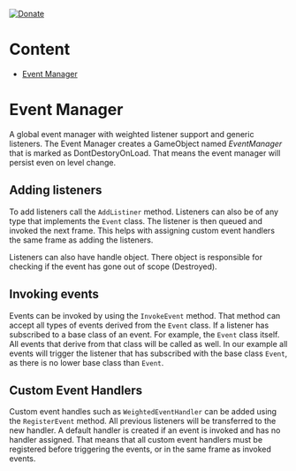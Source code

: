 [![Donate](https://img.shields.io/badge/Donate-PayPal-green.svg)](https://www.paypal.com/cgi-bin/webscr?cmd=_s-xclick&hosted_button_id=PPZJQDNZNH54Y)

# Content
* [Event Manager](#event-manager)

# Event Manager

A global event manager with weighted listener support and generic listeners.
The Event Manager creates a GameObject named _EventManager_ that is marked as DontDestoryOnLoad. That means the event manager will persist even on level change.

## Adding listeners
To add listeners call the `AddListiner` method. Listeners can also be of any type that implements the `Event` class.
The listener is then queued and invoked the next frame. This helps with assigning custom event handlers the same frame as adding the listeners.

Listeners can also have handle object. There object is responsible for checking if the event has gone out of scope (Destroyed).

## Invoking events
Events can be invoked by using the `InvokeEvent` method. That method can accept all types of events derived from the `Event` class. If a listener has subscribed to a base class of an event. For example, the `Event` class itself. All events that derive from that class will be called as well. In our example all events will trigger the listener that has subscribed with the base class `Event`, as there is no lower base class than `Event`.

## Custom Event Handlers
Custom event handles such as `WeightedEventHandler` can be  added using the `RegisterEvent` method. All previous listeners will be transferred to the new handler. A default handler is created if an event is invoked and has no handler assigned. That means that all custom event handlers must be registered before triggering the events, or in the same frame as invoked events.